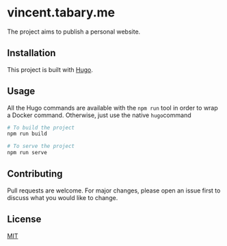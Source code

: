 # vincent.tabary.me

The project aims to publish a personal website.

## Installation

This project is built with [Hugo](https://gohugo.io).

## Usage

All the Hugo commands are available with the `npm run` tool in order to wrap a Docker command. Otherwise, just use the native `hugo`command

```bash
# To build the project
npm run build

# To serve the project
npm run serve
```

## Contributing

Pull requests are welcome. For major changes, please open an issue first to discuss what you would like to change.

## License

[MIT](https://choosealicense.com/licenses/mit/)
